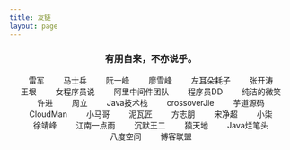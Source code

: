 ```yaml
---
title: 友链
layout: page
---
```


<h3 style="text-align: center;">有朋自来，不亦说乎。</h3>

<div id="links">
	<a href="http://leijun.blog.techweb.com.cn/" target="_blank">雷军</a>
	<a href="http://mashibing.com/" target="_blank">马士兵</a>
	<a href="http://www.ruanyifeng.com/" target="_blank">阮一峰</a>
	<a href="https://www.liaoxuefeng.com/" target="_blank">廖雪峰</a>
	<a href="https://coolshell.cn/" target="_blank">左耳朵耗子</a>
	<a href="https://jinnianshilongnian.iteye.com/" target="_blank">张开涛</a>
	<a href="http://www.yinwang.org/" target="_blank">王垠</a>
	<a href="https://vim.ink/" target="_blank">女程序员说</a>
	<a href="http://jm.taobao.org/" target="_blank">阿里中间件团队</a>
	<a href="http://blog.didispace.com/" target="_blank">程序员DD</a>
	<a href="http://www.ityouknow.com/" target="_blank">纯洁的微笑</a>
	<a href="http://xujin.org/" target="_blank">许进</a>
	<a href="http://itmuch.com/" target="_blank">周立</a>
	<a href="https://www.javastack.cn/" target="_blank">Java技术栈</a>
	<a href="https://crossoverjie.top/" target="_blank">crossoverJie</a>
	<a href="http://www.iocoder.cn" target="_blank">芋道源码</a>
	<a href="https://www.cnblogs.com/CloudMan6/" target="_blank">CloudMan</a>
	<a href="https://mercyblitz.github.io/" target="_blank">小马哥</a>
	<a href="https://www.bysocket.com/" target="_blank">泥瓦匠</a>
	<a href="https://www.fangzhipeng.com/" target="_blank">方志朋</a>
	<a href="https://jimmysong.io/" target="_blank">宋净超</a>
	<a href="https://blog.52itstyle.vip/" target="_blank">小柒</a>
	<a href="https://www.cnkirito.moe/" target="_blank">徐靖峰</a>
	<a href="http://www.javaboy.org/" target="_blank">江南一点雨</a>
	<a href="http://www.itwanger.com/" target="_blank">沉默王二</a>
	<a href="http://cxytiandi.com/" target="_blank">猿天地</a>
	<a href="http://www.gameboys.cn/" target="_blank">Java烂笔头</a>
	<a href="https://zhouze-java.github.io" target="_blank">八度空间</a>
	<a href="http://techblog.pub/" target="_blank">博客联盟</a>
</div>

<style type="text/css">

#links {
  text-align: center;
}

#links a {
  padding: 5px 5px 5px 5px;
  overflow: hidden;
  list-style: none; /* 去掉ul前面的符号 */
  margin-left: 10px;/* 左间距 */
  margin-right: 10px;
  border: none;
  /* underline 下划线 line-through 中划线 overline 上划线 none 没有划线 */
  text-decoration: none;
  /* move 十字架 pointer 手指 */
  cursor: pointer;
  white-space:nowrap;
}

/*a的伪类按lvha顺序，顺序不能互换，但可只写某一种状态*/
/*访问之前的状态*/
#links a:link {
  /*color: black;*/
}
  /*访问之后的状态*/
#links a:visited {
  /*color: green;*/
}
/*鼠标放上去的时候*/
#links a:hover {
  background-color: #bbb;
}
/*鼠标长按的状态*/
#links a:active {
  /*color: blue;*/
}

</style>